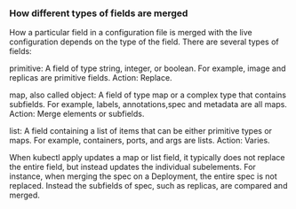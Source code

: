 ### How different types of fields are merged
How a particular field in a configuration file is merged with the live configuration depends on the type of the field. There are several types of fields:

primitive: A field of type string, integer, or boolean. For example, image and replicas are primitive fields. Action: Replace.

map, also called object: A field of type map or a complex type that contains subfields. For example, labels, annotations,spec and metadata are all maps. Action: Merge elements or subfields.

list: A field containing a list of items that can be either primitive types or maps. For example, containers, ports, and args are lists. Action: Varies.

When kubectl apply updates a map or list field, it typically does not replace the entire field, but instead updates the individual subelements. For instance, when merging the spec on a Deployment, the entire spec is not replaced. Instead the subfields of spec, such as replicas, are compared and merged.

